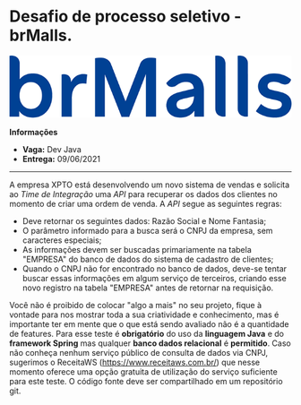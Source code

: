 # Desafio de processo seletivo - brMalls.

<p align="center" width="100%">
    <img src="./images/logo_brmalls.png"> 
</p>

**Informações** </br>
 * **Vaga:** Dev Java
 * **Entrega:** 09/06/2021

---

A empresa XPTO está desenvolvendo um novo sistema de vendas e solicita ao *Time de Integração* uma *API* para recuperar os dados dos clientes no momento de criar uma ordem de venda. A *API* segue as seguintes regras:

 - Deve retornar os seguintes dados: Razão Social e Nome Fantasia;
 - O parâmetro informado para a busca será o CNPJ da empresa, sem caracteres especiais;
 - As informações devem ser buscadas primariamente na tabela "EMPRESA" do banco de dados do sistema de cadastro de clientes;
 - Quando o CNPJ não for encontrado no banco de dados, deve-se tentar buscar essas informações em algum serviço de terceiros, criando esse novo registro na tabela "EMPRESA" antes de retornar na requisição.
 
Você não é proibido de colocar "algo a mais" no seu projeto, fique à vontade para nos mostrar toda a sua criatividade e conhecimento, mas é importante ter em mente que o que está sendo avaliado não é a quantidade de features. Para esse teste é **obrigatório** do uso da **linguagem Java** e do **framework Spring** mas qualquer **banco dados relacional** é **permitido**. Caso não conheça nenhum serviço público de consulta de dados via CNPJ, sugerimos o ReceitaWS (https://www.receitaws.com.br/) que nesse momento oferece uma opção gratuita de utilização do serviço suficiente para este teste. O código fonte deve ser compartilhado em um repositório git.
